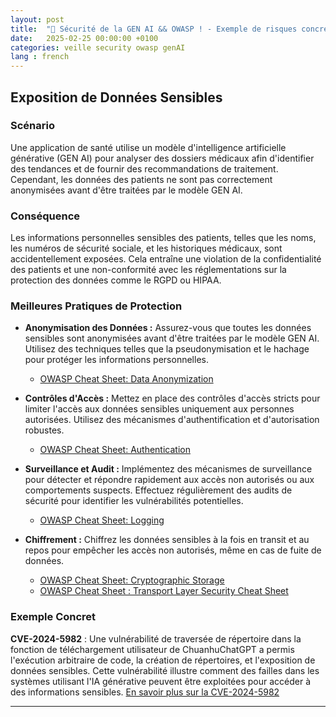 ```yaml
---
layout: post
title:  "🚀 Sécurité de la GEN AI && OWASP ! - Exemple de risques concrets et ses conséquences - 1/5"
date:   2025-02-25 00:00:00 +0100
categories: veille security owasp genAI 
lang : french
---
```


## Exposition de Données Sensibles

### Scénario

Une application de santé utilise un modèle d'intelligence artificielle générative (GEN AI) pour analyser des dossiers médicaux afin d'identifier des tendances et de fournir des recommandations de traitement. Cependant, les données des patients ne sont pas correctement anonymisées avant d'être traitées par le modèle GEN AI.

### Conséquence

Les informations personnelles sensibles des patients, telles que les noms, les numéros de sécurité sociale, et les historiques médicaux, sont accidentellement exposées. Cela entraîne une violation de la confidentialité des patients et une non-conformité avec les réglementations sur la protection des données comme le RGPD ou HIPAA.

### Meilleures Pratiques de Protection

- **Anonymisation des Données :** Assurez-vous que toutes les données sensibles sont anonymisées avant d'être traitées par le modèle GEN AI. Utilisez des techniques telles que la pseudonymisation et le hachage pour protéger les informations personnelles.
  - [OWASP Cheat Sheet: Data Anonymization](https://cheatsheetseries.owasp.org/cheatsheets/Data_Anonymization_Cheat_Sheet.html)

- **Contrôles d'Accès :** Mettez en place des contrôles d'accès stricts pour limiter l'accès aux données sensibles uniquement aux personnes autorisées. Utilisez des mécanismes d'authentification et d'autorisation robustes.
  - [OWASP Cheat Sheet: Authentication](https://cheatsheetseries.owasp.org/cheatsheets/Authentication_Cheat_Sheet.html)

- **Surveillance et Audit :** Implémentez des mécanismes de surveillance pour détecter et répondre rapidement aux accès non autorisés ou aux comportements suspects. Effectuez régulièrement des audits de sécurité pour identifier les vulnérabilités potentielles.
  - [OWASP Cheat Sheet: Logging](https://cheatsheetseries.owasp.org/cheatsheets/Logging_Cheat_Sheet.html)

- **Chiffrement :** Chiffrez les données sensibles à la fois en transit et au repos pour empêcher les accès non autorisés, même en cas de fuite de données.
  - [OWASP Cheat Sheet: Cryptographic Storage](https://cheatsheetseries.owasp.org/cheatsheets/Cryptographic_Storage_Cheat_Sheet.html)
  - [OWASP Cheat Sheet : Transport Layer Security Cheat Sheet](https://cheatsheetseries.owasp.org/cheatsheets/Transport_Layer_Security_Cheat_Sheet.html)

### Exemple Concret

**CVE-2024-5982** : Une vulnérabilité de traversée de répertoire dans la fonction de téléchargement utilisateur de ChuanhuChatGPT a permis l'exécution arbitraire de code, la création de répertoires, et l'exposition de données sensibles. Cette vulnérabilité illustre comment des failles dans les systèmes utilisant l'IA générative peuvent être exploitées pour accéder à des informations sensibles. [En savoir plus sur la CVE-2024-5982](https://thehackernews.com/2024/10/researchers-uncover-vulnerabilities-in.html)

---